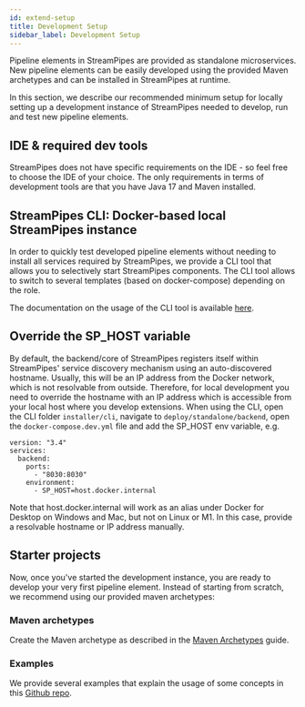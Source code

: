 ```yaml
---
id: extend-setup
title: Development Setup
sidebar_label: Development Setup
---
```


Pipeline elements in StreamPipes are provided as standalone microservices. New pipeline elements can be easily developed using the provided Maven archetypes and can be installed in StreamPipes at runtime.

In this section, we describe our recommended minimum setup for locally setting up a development instance of StreamPipes needed to develop, run and test new pipeline elements.

## IDE & required dev tools
StreamPipes does not have specific requirements on the IDE - so feel free to choose the IDE of your choice.
The only requirements in terms of development tools are that you have Java 17 and Maven installed.

## StreamPipes CLI: Docker-based local StreamPipes instance
In order to quickly test developed pipeline elements without needing to install all services required by StreamPipes, we provide a CLI tool that allows you to selectively start StreamPipes components.
The CLI tool allows to switch to several templates (based on docker-compose) depending on the role. 

The documentation on the usage of the CLI tool is available [here](06_extend-cli.md).

## Override the SP_HOST variable

By default, the backend/core of StreamPipes registers itself within StreamPipes' service discovery mechanism using an auto-discovered hostname.
Usually, this will be an IP address from the Docker network, which is not resolvable from outside. Therefore, for local development you need to override the hostname with an IP address which is accessible from your local host where you develop extensions.
When using the CLI, open the CLI folder ``installer/cli``, navigate to ``deploy/standalone/backend``, open the ``docker-compose.dev.yml`` file and add the SP_HOST env variable, e.g.

```
version: "3.4"
services:
  backend:
    ports:
      - "8030:8030"
    environment:
      - SP_HOST=host.docker.internal
```

Note that host.docker.internal will work as an alias under Docker for Desktop on Windows and Mac, but not on Linux or M1. In this case, provide a resolvable hostname or IP address manually.

## Starter projects

Now, once you've started the development instance, you are ready to develop your very first pipeline element.
Instead of starting from scratch, we recommend using our provided maven archetypes:

### Maven archetypes

Create the Maven archetype as described in the [Maven Archetypes](06_extend-archetypes.md) guide.

### Examples

We provide several examples that explain the usage of some concepts in this [Github repo](https://github.com/apache/streampipes-examples). 
